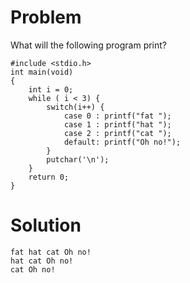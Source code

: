 # Problem
What will the following program print?

    #include <stdio.h> 
    int main(void)
    {
        int i = 0;
        while ( i < 3) { 
            switch(i++) {
                case 0 : printf("fat "); 
                case 1 : printf("hat "); 
                case 2 : printf("cat "); 
                default: printf("Oh no!");
            }
            putchar('\n'); 
        }
        return 0; 
    }

# Solution

    fat hat cat Oh no!
    hat cat Oh no!
    cat Oh no!
